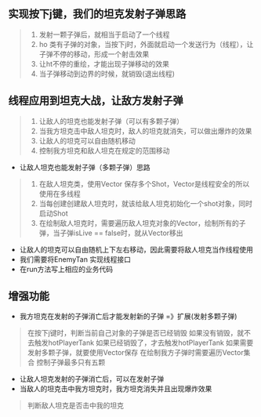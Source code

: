 ## 实现按下j键，我们的坦克发射子弹思路
 > 1. 发射一颗子弹后，就相当于启动了一个线程
 > 2. ho 类有子弹的对象，当按下j时，外面就启动一个发送行为（线程），让子弹不停的移动，形成一个射击效果
 > 3. 让ht不停的重绘，才能出现子弹移动的效果
 > 4. 当子弹移动到边界的时候，就销毁(退出线程)

## 线程应用到坦克大战，让敌方发射子弹
> 1. 让敌人的坦克也能发射子弹（可以有多颗子弹）
> 2. 当我方坦克击中敌人坦克时，敌人的坦克就消失，可以做出爆炸的效果
> 3. 让敌人的坦克可以自由随机移动
> 4. 控制我方坦克和敌人坦克在规定的范围移动

* 让敌人坦克也能发射子弹（多颗子弹）思路
 >1. 在敌人坦克类，使用Vector 保存多个Shot，Vector是线程安全的所以使用在多线程 
 >2. 当每创建创建敌人坦克时，就该给敌人坦克初始化一个shot对象，同时启动Shot
 >3. 在绘制敌人坦克时，需要遍历敌人坦克对象的Vector，绘制所有的子弹，当子弹isLive == false时，就从Vector移出
* 让敌人的坦克可以自由随机上下左右移动，因此需要将敌人坦克当作线程使用
* 我们需要将EnemyTan 实现线程接口
* 在run方法写上相应的业务代码
## 增强功能
* 我方坦克在发射的子弹消亡后才能发射新的子弹 =》扩展(发射多颗子弹)
 > 在按下j键时，判断当前自己对象的子弹是否已经销毁
 > 如果没有销毁，就不去触发hotPlayerTank
 > 如果已经销毁了，才去触发hotPlayerTank
 > 如果需要发射多颗子弹，就要使用Vector保存
 > 在绘制我方子弹时需要遍历Vector集合
 > 控制子弹最多只有五颗
* 让敌人坦克发射的子弹消亡后，可以在发射子弹
* 当敌人的坦克击中我方坦克时，我方坦克消失并且出现爆炸效果
 > 判断敌人坦克是否击中我的坦克

